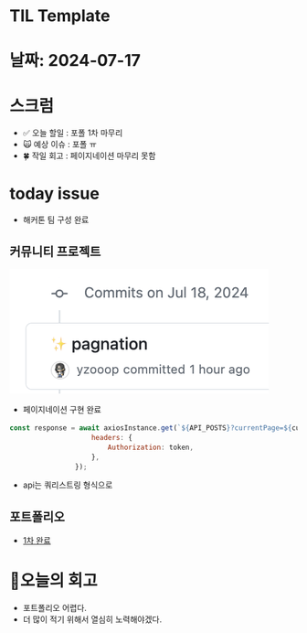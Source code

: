 # TIL Template

# 날짜: 2024-07-17

# 스크럼
- ✅ 오늘 할일 : 포폴 1차 마무리
- 🙀 예상 이슈 : 포폴 ㅠ
- 🍀 작일 회고 : 페이지네이션 마무리 못함

# today issue
- 해커톤 팀 구성 완료

## 커뮤니티 프로젝트
![alt text](image-15.png)
- 페이지네이션 구현 완료
```javascript
const response = await axiosInstance.get(`${API_POSTS}?currentPage=${currentPage-1}`, {
                    headers: {
                        Authorization: token,
                    },
                });
```
- api는 쿼리스트링 형식으로

## 포트폴리오
- [1차 완료](https://www.notion.so/f6026c9a9d3140678e3bb7ccc62a7ba3?pvs=4)

# 🎱오늘의 회고
- 포트폴리오 어렵다.
- 더 많이 적기 위해서 열심히 노력해야겠다.